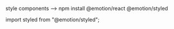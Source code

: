 style components --> npm install @emotion/react @emotion/styled

import styled from "@emotion/styled";
